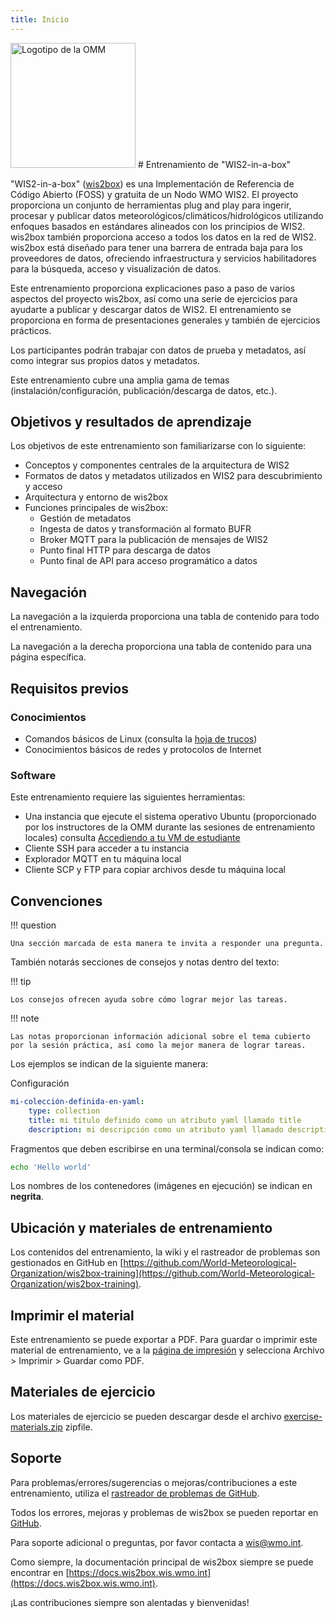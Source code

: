 ```yaml
---
title: Inicio
---
```


<img alt="Logotipo de la OMM" src="../assets/img/wmo-logo.png" width="200">
# Entrenamiento de "WIS2-in-a-box"

"WIS2-in-a-box" ([wis2box](https://docs.wis2box.wis.wmo.int)) es una Implementación de Referencia de Código Abierto (FOSS) y gratuita de un Nodo WMO WIS2. El proyecto proporciona un conjunto de herramientas plug and play para ingerir, procesar y publicar datos meteorológicos/climáticos/hidrológicos utilizando enfoques basados en estándares alineados con los principios de WIS2. wis2box también proporciona acceso a todos los datos en la red de WIS2. wis2box está diseñado para tener una barrera de entrada baja para los proveedores de datos, ofreciendo infraestructura y servicios habilitadores para la búsqueda, acceso y visualización de datos.

Este entrenamiento proporciona explicaciones paso a paso de varios aspectos del proyecto wis2box, así como una serie de ejercicios para ayudarte a publicar y descargar datos de WIS2. El entrenamiento se proporciona en forma de presentaciones generales y también de ejercicios prácticos.

Los participantes podrán trabajar con datos de prueba y metadatos, así como integrar sus propios datos y metadatos.

Este entrenamiento cubre una amplia gama de temas (instalación/configuración, publicación/descarga de datos, etc.).

## Objetivos y resultados de aprendizaje

Los objetivos de este entrenamiento son familiarizarse con lo siguiente:

- Conceptos y componentes centrales de la arquitectura de WIS2
- Formatos de datos y metadatos utilizados en WIS2 para descubrimiento y acceso
- Arquitectura y entorno de wis2box
- Funciones principales de wis2box:
    - Gestión de metadatos
    - Ingesta de datos y transformación al formato BUFR
    - Broker MQTT para la publicación de mensajes de WIS2
    - Punto final HTTP para descarga de datos
    - Punto final de API para acceso programático a datos

## Navegación

La navegación a la izquierda proporciona una tabla de contenido para todo el entrenamiento.

La navegación a la derecha proporciona una tabla de contenido para una página específica.

## Requisitos previos

### Conocimientos

- Comandos básicos de Linux (consulta la [hoja de trucos](cheatsheets/linux.md))
- Conocimientos básicos de redes y protocolos de Internet

### Software

Este entrenamiento requiere las siguientes herramientas:

- Una instancia que ejecute el sistema operativo Ubuntu (proporcionado por los instructores de la OMM durante las sesiones de entrenamiento locales) consulta [Accediendo a tu VM de estudiante](practical-sessions/accessing-your-student-vm.md#introduction)
- Cliente SSH para acceder a tu instancia
- Explorador MQTT en tu máquina local
- Cliente SCP y FTP para copiar archivos desde tu máquina local

## Convenciones

!!! question

    Una sección marcada de esta manera te invita a responder una pregunta.

También notarás secciones de consejos y notas dentro del texto:

!!! tip

    Los consejos ofrecen ayuda sobre cómo lograr mejor las tareas.

!!! note

    Las notas proporcionan información adicional sobre el tema cubierto por la sesión práctica, así como la mejor manera de lograr tareas.

Los ejemplos se indican de la siguiente manera:

Configuración
``` {.yaml linenums="1"}
mi-colección-definida-en-yaml:
    type: collection
    title: mi título definido como un atributo yaml llamado title
    description: mi descripción como un atributo yaml llamado description
```

Fragmentos que deben escribirse en una terminal/consola se indican como:

```bash
echo 'Hello world'
```

Los nombres de los contenedores (imágenes en ejecución) se indican en **negrita**.

## Ubicación y materiales de entrenamiento

Los contenidos del entrenamiento, la wiki y el rastreador de problemas son gestionados en GitHub en [https://github.com/World-Meteorological-Organization/wis2box-training](https://github.com/World-Meteorological-Organization/wis2box-training).

## Imprimir el material

Este entrenamiento se puede exportar a PDF. Para guardar o imprimir este material de entrenamiento, ve a la [página de impresión](print_page) y selecciona Archivo > Imprimir > Guardar como PDF.

## Materiales de ejercicio

Los materiales de ejercicio se pueden descargar desde el archivo [exercise-materials.zip](/exercise-materials.zip) zipfile.

## Soporte

Para problemas/errores/sugerencias o mejoras/contribuciones a este entrenamiento, utiliza el [rastreador de problemas de GitHub](https://github.com/World-Meteorological-Organization/wis2box-training/issues).

Todos los errores, mejoras y problemas de wis2box se pueden reportar en [GitHub](https://github.com/World-Meteorological-Organization/wis2box/issues).

Para soporte adicional o preguntas, por favor contacta a wis@wmo.int.

Como siempre, la documentación principal de wis2box siempre se puede encontrar en [https://docs.wis2box.wis.wmo.int](https://docs.wis2box.wis.wmo.int).

¡Las contribuciones siempre son alentadas y bienvenidas!

